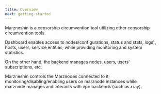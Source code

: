 ```yaml
---
title: Overview
next: getting-started
---
```


Marzneshin is a censorship circumvention tool utilizing other censorship
circumvention tools.

Dashboard enables access to nodes(configurations, status and stats, logs),
hosts, users, service entities; while providing monitoring and system statistics.

On the other hand, the backend manages nodes, users, users' subscriptions, etc.

Marzneshin controls the Marznodes connected to it; monitoring/disabling/enabling
users on marznode instances while marznode manages and interacts with vpn backends
(such as xray).
